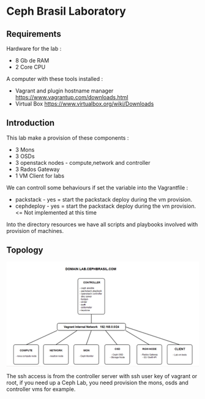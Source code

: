 Ceph Brasil Laboratory
======================

## Requirements

Hardware for the lab : 

* 8 Gb de RAM 
* 2 Core CPU 


A computer with these tools installed : 

* Vagrant and plugin hostname manager <https://www.vagrantup.com/downloads.html>
* Virtual Box <https://www.virtualbox.org/wiki/Downloads>


## Introduction

This lab make a provision of these components : 

* 3 Mons
* 3 OSDs
* 3 openstack nodes - compute,network and controller 
* 3 Rados Gateway 
* 1 VM Client for labs 

We can controll some behaviours if set the variable into the Vagrantfile : 

* packstack - yes = start the packstack deploy during the vm provision. 
* cephdeploy - yes = start the packstack deploy during the vm provision. <= Not implemented at this time


Into the directory resources we have all scripts and playbooks involved with provision of machines.


## Topology 

![Alt text](ceph-brasil-lab.png?raw=true "Lab Ceph Brasil")


The ssh access is from the controller server with ssh user key of vagrant or root, if you need up a Ceph Lab, you need provision the mons, osds and controller vms for example.  


 
